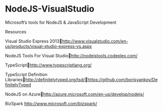 NodeJS-VisualStudio
===================

Microsoft’s tools for NodeJS &amp; JavaScript Development


Resources

Visual Studio Express 2013http://www.visualstudio.com/en-us/products/visual-studio-express-vs.aspx

NodeJS Tools For Visual Studiohttp://nodejstools.codeplex.com/

TypeScripthttp://www.typescriptlang.org/

TypeScript Definition Librarieshttp://definitelytyped.org/tsd/https://github.com/borisyankov/DefinitelyTyped

NodeJS on Azurehttp://azure.microsoft.com/en-us/develop/nodejs/

BizSpark http://www.microsoft.com/bizspark/
